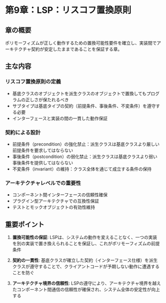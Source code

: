 # 第9章：LSP：リスコフ置換原則

## 章の概要
ポリモーフィズムが正しく動作するための置換可能性要件を確立し、実装間でアーキテクチャ契約が安定したままであることを保証する章。

## 主な内容

### リスコフ置換原則の定義
- 基底クラスのオブジェクトを派生クラスのオブジェクトで置換してもプログラムの正しさが保たれるべき
- サブタイプは基底タイプの契約（前提条件、事後条件、不変条件）を遵守する必要
- インターフェースと実装の間の一貫した動作保証

### 契約による設計
- 前提条件（precondition）の強化禁止：派生クラスは基底クラスより厳しい前提条件を要求してはならない
- 事後条件（postcondition）の弱化禁止：派生クラスは基底クラスより弱い事後条件を提供してはならない
- 不変条件（invariant）の維持：クラス全体を通じて成立する条件の保持

### アーキテクチャレベルでの重要性
- コンポーネント間インターフェースの信頼性確保
- プラグイン型アーキテクチャでの互換性保証
- テストとモックオブジェクトの有効性維持

## 重要ポイント

1. **置換可能性の保証**: LSPは、システムの動作を変えることなく、一つの実装を別の実装で置き換えられることを保証し、これがポリモーフィズムの前提条件

2. **契約の一貫性**: 基底クラスが確立した契約（インターフェース仕様）を派生クラスが遵守することで、クライアントコードが予期しない動作に遭遇することを防ぐ

3. **アーキテクチャ境界の信頼性**: LSPの遵守により、アーキテクチャ境界を越えたコンポーネント間通信の信頼性が確保され、システム全体の安定性が向上する